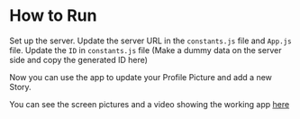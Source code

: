 # How to Run

Set up the server.
Update the server URL in the `constants.js` file and `App.js` file.
Update the `ID` in `constants.js` file (Make a dummy data on the server side and copy the generated ID here)

Now you can use the app to update your Profile Picture and add a new Story.

You can see the screen pictures and a video showing the working app [here](https://drive.google.com/drive/folders/1fVamEqz_CFSuHFSZO1DgLawjAEdzftkJ?usp=sharing)
